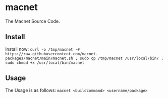 # macnet
The Macnet Source Code.
## Install
Install now: `curl -o /tmp/macnet -# https://raw.githubusercontent.com/macnet-packages/macnet/main/macnet.sh ; sudo cp /tmp/macnet /usr/local/bin/ ; sudo chmod +x /usr/local/bin/macnet`
## Usage
The Usage is as follows: `macnet <buildcommand> <username/package>` 
